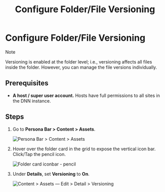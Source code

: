 ﻿---
uid: configure-folder-file-versioning
topic: configure-folder-file-versioning
locale: en
title: Configure Folder/File Versioning
dnneditions: DNN Platform,Evoq Content,Evoq Engage
dnnversion: 09.02.00
parent-topic: administrators-assets-overview
related-topics: view-file-versions,restore-file-version,delete-file-version,page-file-versioning
---

# Configure Folder/File Versioning

> [!Note]
> Versioning is enabled at the folder level; i.e., versioning affects all files inside the folder. However, you can manage the file versions individually.

## Prerequisites

*   **A host / super user account.** Hosts have full permissions to all sites in the DNN instance.

## Steps

1.  Go to **Persona Bar \> Content \> Assets**.
    
    ![Persona Bar > Content > Assets](/images/scr-pbar-host-Content-E91.png)
    
2.  Hover over the folder card in the grid to expose the vertical icon bar. Click/Tap the pencil icon.
    
      
    
    ![Folder card iconbar - pencil](/images/scr-Assets-foldercard-iconbar-edit-E90.png)
    
      
    
3.  Under **Details**, set **Versioning** to **On**.
    
      
    
    ![Content > Assets — Edit > Detail > Versioning](/images/scr-Assets-asset-edit-enableversioning-E90.png)
